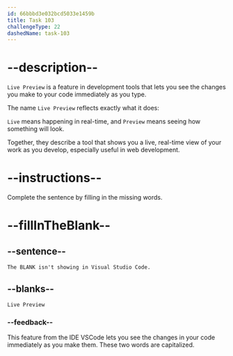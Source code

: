 ```yaml
---
id: 66bbbd3e032bcd5033e1459b
title: Task 103
challengeType: 22
dashedName: task-103
---
```


<!-- Audio Reference:
Tom: The live preview isn't showing in Visual Studio Code. -->

# --description--

`Live Preview` is a feature in development tools that lets you see the changes you make to your code immediately as you type. 

The name `Live Preview` reflects exactly what it does: 

`Live` means happening in real-time, and `Preview` means seeing how something will look. 

Together, they describe a tool that shows you a live, real-time view of your work as you develop, especially useful in web development.

# --instructions--

Complete the sentence by filling in the missing words.

# --fillInTheBlank--

## --sentence--

`The BLANK isn't showing in Visual Studio Code.`

## --blanks--

`Live Preview`

### --feedback--

This feature from the IDE VSCode lets you see the changes in your code immediately as you make them. These two words are capitalized.
